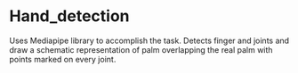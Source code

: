 # Hand_detection
Uses Mediapipe library to accomplish the task. Detects finger and joints and draw a schematic representation of palm overlapping the real palm with points marked on every joint.

